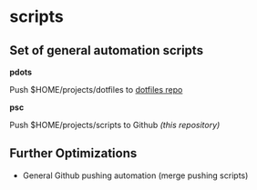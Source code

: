# scripts
## Set of general automation scripts

**pdots**

Push $HOME/projects/dotfiles to [dotfiles repo](https://github.com/akomis/dotfiles)

**psc**

Push $HOME/projects/scripts to Github _(this repository)_






## Further Optimizations
* General Github pushing automation (merge pushing scripts)
